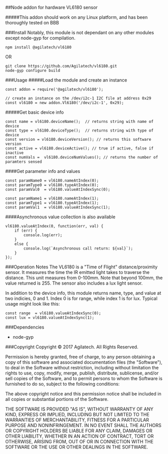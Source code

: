 ##Node addon for hardware VL6180 sensor

#####This addon should work on any Linux platform, and has been thoroughly tested on BBB

###Install
Notably, this module is not dependant on any other modules except node-gyp for compilation.

```
npm install @agilatech/vl6180
```
OR
```
git clone https://github.com/Agilatech/vl6180.git
node-gyp configure build
```

###Usage
#####Load the module and create an instance
```
const addon = require('@agilatech/vl6180');

// create an instance on the /dev/i2c-1 I2C file at address 0x29
const vl6180 = new addon.Vl6180('/dev/i2c-1', 0x29);
```
#####Get basic device info
```
const name = vl6180.deviceName();  // returns string with name of device
const type = vl6180.deviceType();  // returns string with type of device
const version = vl6180.deviceVersion(); // returns this software version
const active = vl6180.deviceActive(); // true if active, false if inactive
const numVals =  vl6180.deviceNumValues(); // returns the number of paramters sensed
```
####Get parameter info and values
```
const paramName0 = vl6180.nameAtIndex(0);
const paramType0 = vl6180.typeAtIndex(0);
const paramVal0  = vl6180.valueAtIndexSync(0);

const paramName1 = vl6180.nameAtIndex(1);
const paramType1 = vl6180.typeAtIndex(1);
const paramVal1  = vl6180.valueAtIndexSync(1);
```
####Asynchronous value collection is also available
```
vl6180.valueAtIndex(0, function(err, val) {
    if (err) {
        console.log(err);
    }
    else {
        console.log(`Asynchronous call return: ${val}`);
    }
});
```

###Operation Notes
The VL6180 is a "Time of Flight" distance/proximity sensor.  It measures the time the IR emitted light takes to traverse the distance.  This unit measures from 0-100mm.  Note that beyond 100mm, the value returned is 255. The sensor also includes a lux light sensor.

In addition to the device info, this module returns name, type, and value at two indicies, 0 and 1.  Index 0 is for range, while index 1 is for lux.  Typical usage might look like this:

```
const range  = vl6180.valueAtIndexSync(0);
const lux = vl6180.valueAtIndexSync(1);
```



###Dependencies
* node-gyp


###Copyright
Copyright © 2017 Agilatech. All Rights Reserved.

Permission is hereby granted, free of charge, to any person obtaining a copy of this software and associated documentation files (the "Software"), to deal in the Software without restriction, including without limitation the rights to use, copy, modify, merge, publish, distribute, sublicense, and/or sell copies of the Software, and to permit persons to whom the Software is furnished to do so, subject to the following conditions:

The above copyright notice and this permission notice shall be included in all copies or substantial portions of the Software.

THE SOFTWARE IS PROVIDED "AS IS", WITHOUT WARRANTY OF ANY KIND, EXPRESS OR IMPLIED, INCLUDING BUT NOT LIMITED TO THE WARRANTIES OF MERCHANTABILITY, FITNESS FOR A PARTICULAR PURPOSE AND NONINFRINGEMENT. IN NO EVENT SHALL THE AUTHORS OR COPYRIGHT HOLDERS BE LIABLE FOR ANY CLAIM, DAMAGES OR OTHER LIABILITY, WHETHER IN AN ACTION OF CONTRACT, TORT OR OTHERWISE, ARISING FROM, OUT OF OR IN CONNECTION WITH THE SOFTWARE OR THE USE OR OTHER DEALINGS IN THE SOFTWARE.

